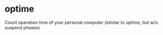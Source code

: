 # optime
Count operation time of your personal computer (similar to uptime, but w/o suspend phases)
